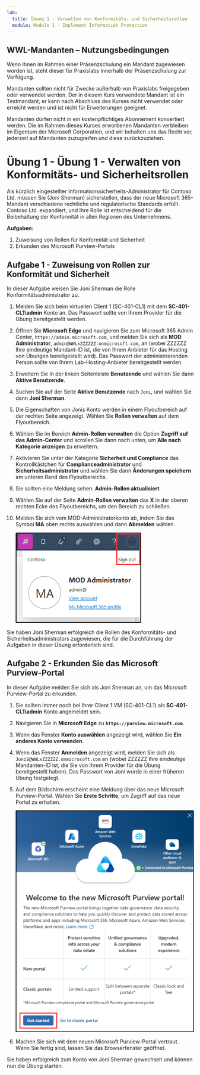 ```yaml
---
lab:
  title: Übung 1 - Verwalten von Konformitäts- und Sicherheitsrollen
  module: Module 1 - Implement Information Protection
---
```

## WWL-Mandanten – Nutzungsbedingungen

Wenn Ihnen im Rahmen einer Präsenzschulung ein Mandant zugewiesen worden ist, steht dieser für Praxislabs innerhalb der Präsenzschulung zur Verfügung.

Mandanten sollten nicht für Zwecke außerhalb von Praxislabs freigegeben oder verwendet werden. Der in diesem Kurs verwendete Mandant ist ein Testmandant; er kann nach Abschluss des Kurses nicht verwendet oder erreicht werden und ist nicht für Erweiterungen geeignet.

Mandanten dürfen nicht in ein kostenpflichtiges Abonnement konvertiert werden. Die im Rahmen dieses Kurses erworbenen Mandanten verbleiben im Eigentum der Microsoft Corporation, und wir behalten uns das Recht vor, jederzeit auf Mandanten zuzugreifen und diese zurückzuziehen.

# Übung 1 - Übung 1 - Verwalten von Konformitäts- und Sicherheitsrollen

Als kürzlich eingestellter Informationssicherheits-Administrator für Contoso Ltd. müssen Sie (Joni Sherman) sicherstellen, dass der neue Microsoft 365-Mandant verschiedene rechtliche und regulatorische Standards erfüllt. Contoso Ltd. expandiert, und Ihre Rolle ist entscheidend für die Beibehaltung der Konformität in allen Regionen des Unternehmens.

**Aufgaben:**

1. Zuweisung von Rollen für Konformität und Sicherheit
1. Erkunden des Microsoft Purview-Portals

## Aufgabe 1 - Zuweisung von Rollen zur Konformität und Sicherheit

In dieser Aufgabe weisen Sie Joni Sherman die Rolle Konformitätsadministrator zu.

1. Melden Sie sich beim virtuellen Client 1 (SC-401-CL1) mit dem **SC-401-CL1\admin** Konto an. Das Passwort sollte von Ihrem Provider für die Übung bereitgestellt werden.

1. Öffnen Sie **Microsoft Edge** und navigieren Sie zum Microsoft 365 Admin Center, `https://admin.microsoft.com`, und melden Sie sich als **MOD Administrator**, `admin@WWLxZZZZZZ.onmicrosoft.com`, an (wobei ZZZZZZ Ihre eindeutige Mandant-ID ist, die von Ihrem Anbieter für das Hosting von Übungen bereitgestellt wird). Das Passwort der administrierenden Person sollte von Ihrem Lab-Hosting-Anbieter bereitgestellt werden.

1. Erweitern Sie in der linken Seitenleiste **Benutzende** und wählen Sie dann **Aktive Benutzende**.

1. Suchen Sie auf der Seite **Aktive Benutzende** nach `Joni`, und wählen Sie dann **Joni Sherman**.

1. Die Eigenschaften von Jonis Konto werden in einem Flyoutbereich auf der rechten Seite angezeigt. Wählen Sie **Rollen verwalten** auf dem Flyoutbereich.

1. Wählen Sie im Bereich **Admin-Rollen verwalten** die Option **Zugriff auf das Admin-Center** und scrollen Sie dann nach unten, um **Alle nach Kategorie anzeigen** zu erweitern.

1. Aktivieren Sie unter der Kategorie **Sicherheit und Compliance** das Kontrollkästchen für **Complianceadministrator** und **Sicherheitsadministrator** und wählen Sie dann **Änderungen speichern** am unteren Rand des Flyoutbereichs.

1. Sie sollten eine Meldung sehen: **Admin-Rollen aktualisiert**.

1. Wählen Sie auf der Seite **Admin-Rollen verwalten** das **X** in der oberen rechten Ecke des Flyoutbereichs, um den Bereich zu schließen.

1. Melden Sie sich vom MOD-Administratorkonto ab, indem Sie das Symbol **MA** oben rechts auswählen und dann **Abmelden** wählen.

   ![Screenshot zeigt den Navigationspfad zur Abmeldung vom MOD-Administratorkonto.](../Media/sign-out.png)

Sie haben Joni Sherman erfolgreich die Rollen des Konformitäts- und Sicherheitsadministrators zugewiesen, die für die Durchführung der Aufgaben in dieser Übung erforderlich sind.

## Aufgabe 2 - Erkunden Sie das Microsoft Purview-Portal

In dieser Aufgabe melden Sie sich als Joni Sherman an, um das Microsoft Purview-Portal zu erkunden.

1. Sie sollten immer noch bei Ihrer Client 1 VM (SC-401-CL1) als **SC-401-CL1\admin** Konto angemeldet sein.

1. Navigieren Sie in **Microsoft Edge** zu **`https://purview.microsoft.com`**.

1. Wenn das Fenster **Konto auswählen** angezeigt wird, wählen Sie **Ein anderes Konto verwenden**.

1. Wenn das Fenster **Anmelden** angezeigt wird, melden Sie sich als `JoniS@WWLxZZZZZZ.onmicrosoft.com` an (wobei ZZZZZZ Ihre eindeutige Mandanten-ID ist, die Sie von Ihrem Provider für die Übung bereitgestellt haben). Das Passwort von Joni wurde in einer früheren Übung festgelegt.

1. Auf dem Bildschirm erscheint eine Meldung über das neue Microsoft Purview-Portal. Wählen Sie **Erste Schritte**, um Zugriff auf das neue Portal zu erhalten.

    ![Screenshot des Bildschirms „Willkommen im neuen Microsoft Purview-Portal“.](../Media/welcome-purview-portal.png)

1. Machen Sie sich mit dem neuen Microsoft Purview-Portal vertraut. Wenn Sie fertig sind, lassen Sie das Browserfenster geöffnet.

Sie haben erfolgreich zum Konto von Joni Sherman gewechselt und können nun die Übung starten.
